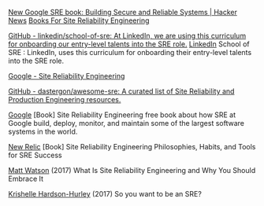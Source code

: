 
[New Google SRE book: Building Secure and Reliable Systems | Hacker News](https://news.ycombinator.com/item?id=22815453)
[Books For Site Reliability Engineering](https://sre.google/books/)

[GitHub - linkedin/school-of-sre: At LinkedIn, we are using this curriculum for onboarding our entry-level talents into the SRE role.](https://github.com/linkedin/school-of-sre)
[LinkedIn](https://linkedin.github.io/school-of-sre/)
School of SRE : LinkedIn, uses this curriculum for onboarding their entry-level talents into the SRE role.

[Google - Site Reliability Engineering](https://sre.google/sre-book/eliminating-toil)

[GitHub - dastergon/awesome-sre: A curated list of Site Reliability and Production Engineering resources.](https://github.com/dastergon/awesome-sre)

[Google](https://landing.google.com/sre/book.html)
[Book] Site Reliability Engineering
free book about how SRE at Google build, deploy, monitor, and maintain some of the largest software systems in the world.

[New Relic](https://newrelic.com/resource/site-reliability-engineering)
[Book] Site Reliability Engineering
Philosophies, Habits, and Tools for SRE Success

[Matt Watson](https://stackify.com/site-reliability-engineering/)
(2017) What Is Site Reliability Engineering and Why You Should Embrace It

[Krishelle Hardson-Hurley](https://hackernoon.com/so-you-want-to-be-an-sre-34e832357a8c)
(2017) So you want to be an SRE?
